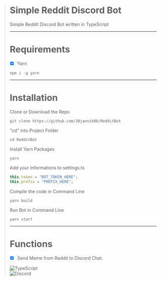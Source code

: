 ># Simple Reddit Discord Bot
>
>Simple Reddit Discord Bot written in TypeScript <br>
>
>----
># Requirements
> - [X] Yarn
>```
>npm i -g yarn
>```
>----
># Installation
>
>Clone or Download the Repo
>
>```
>git clone https://github.com/30jannik06/RedditBot
>```
>
>"cd" into Project Folder
>
>```
>cd RedditBot
>```
>
>Install Yarn Packages
>
>```
>yarn
>```
>
>Add your Informations to settings.ts
>
>``` ts
>this.token = "BOT_TOKEN_HERE";
>this.prefix = "PREFIX_HERE";
>```
>
>Compile the code in Command Line
>```
>yarn build
>```
>
>Run Bot in Command Line
>```
>yarn start
>```
>----
># Functions
>
>- [X] Send Meme from Reddit to Discord Chat.
>
>![TypeScript](https://img.shields.io/badge/Language-Typescript-3178C6?style=for-the-badge&logo=TypeScript)<br>
>![Discord](https://img.shields.io/badge/Using-Discord.js-5865F2?style=for-the-badge&logo=Discord)
